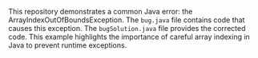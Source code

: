 This repository demonstrates a common Java error: the ArrayIndexOutOfBoundsException.  The `bug.java` file contains code that causes this exception. The `bugSolution.java` file provides the corrected code. This example highlights the importance of careful array indexing in Java to prevent runtime exceptions.
